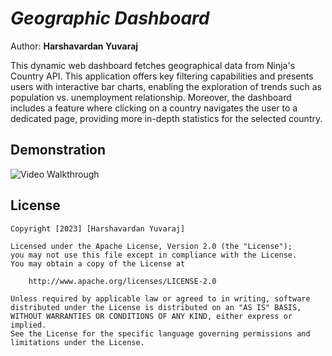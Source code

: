 # *Geographic Dashboard*

Author: **Harshavardan Yuvaraj**

This dynamic web dashboard fetches geographical data from Ninja's Country API. This application offers key filtering capabilities and presents users with interactive bar charts, enabling the exploration of trends such as population vs. unemployment relationship. Moreover, the dashboard includes a feature where clicking on a country navigates the user to a dedicated page, providing more in-depth statistics for the selected country.

## Demonstration

<img src='./private/Project-6-Demo.gif' title='Video Walkthrough' width='' alt='Video Walkthrough' />

## License

    Copyright [2023] [Harshavardan Yuvaraj]

    Licensed under the Apache License, Version 2.0 (the "License");
    you may not use this file except in compliance with the License.
    You may obtain a copy of the License at

        http://www.apache.org/licenses/LICENSE-2.0

    Unless required by applicable law or agreed to in writing, software
    distributed under the License is distributed on an "AS IS" BASIS,
    WITHOUT WARRANTIES OR CONDITIONS OF ANY KIND, either express or implied.
    See the License for the specific language governing permissions and
    limitations under the License.
